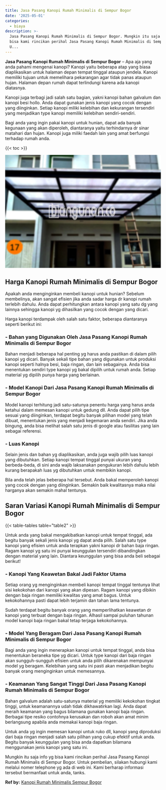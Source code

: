```yaml
---
title: Jasa Pasang Kanopi Rumah Minimalis di Sempur Bogor
date: '2025-05-01'
categories:
  - biaya
description: >-
  Jasa Pasang Kanopi Rumah Minimalis di Sempur Bogor. Mungkin itu saja info yg
  bisa kami rincikan perihal Jasa Pasang Kanopi Rumah Minimalis di Sempur Bogor.
  U...
---
```


**Jasa Pasang Kanopi Rumah Minimalis di Sempur Bogor** – Apa aja yang anda pahami mengenai kanopi? Kanopi yaitu beberapa atap yang biasa diaplikasikan untuk halaman depan tempat tinggal ataupun jendela. Kanopi memiliki tujuan untuk memelihara pekarangan agar tidak panas ataupun hujan. Halaman depan rumah dapat terlindungi karena ada kanopi diatasnya.

Kanopi juga terbagi jadi salah satu bagian, yakni kanopi bahan galvalum dan kanopi besi hollo. Anda dapat gunakan jenis kanopi yang cocok dengan yang diinginkan. Setiap kanopi miliki kelebihan dan kekurangan tersendiri yang menjadikan type kanopi memiliki kelebihan sendiri-sendiri.

Bagi anda yang ingin pakai kanopi untuk hunian, dapat ada banyak kegunaan yang akan diperoleh, diantaranya yaitu terhindarnya dr sinar matahari dan hujan. Kanopi juga miliki faedah lain yang amat berfungsi terhadap rumah anda.

{{< toc >}}

![Jasa Pasang Kanopi Rumah Minimalis di Sempur Bogor](/images/harga-kanopi-minimalis-58.png)

## Harga Kanopi Rumah Minimalis di Sempur Bogor

Apakah anda menginginkan membeli kanopi untuk hunian? Sebelum membelinya, akan sangat efisien jika anda sadar harga dr kanopi rumah terlebih dahulu. Anda dapat perhitungkan antara kanopi yang satu dg yang lainnya sehingga kanopi yg dihasilkan yang cocok dengan yang dicari.

Harga kanopi terdampak oleh salah satu faktor, beberapa diantaranya seperti berikut ini:

### \- Bahan yang Digunakan Oleh Jasa Pasang Kanopi Rumah Minimalis di Sempur Bogor

Bahan menjadi beberapa hal penting yg harus anda pastikan di dalam pilih kanopi yg dicari. Banyak sekali tipe bahan yang digunakan untuk produksi kanopi seperti halnya besi, baja ringan, dan lain sebagainya. Anda bisa menentukan sendiri type kanopi yg bakal dipilih untuk rumah anda. Setiap material yg dipilih punya harga yang berlainan.

### \- Model Kanopi Dari Jasa Pasang Kanopi Rumah Minimalis di Sempur Bogor

Model kanopi terhitung jadi satu-satunya penentu harga yang harus anda ketahui dalam memesan kanopi untuk gedung dll. Anda dapat pilih tipe sesuai yang diinginkan, terdapat begitu banyak pilihan model yang telah dibuat, menentukan jenis yang menjadi kegemaran anda sendiri. Jika anda bingung, anda bisa melihat salah satu jenis di google atau fasilitas yang lain sebagai referensi.

### \- Luas Kanopi

Selain jenis dan bahan yg diaplikasikan, anda juga wajib pilih luas kanopi yang dibutuhkan. Setiap kanopi tempat tinggal punyai ukuran yang berbeda-beda, di sini anda wajib laksanakan pengukuran lebih dahulu lebih kurang berapakah luas yg dibutuhkan untuk membikin kanopi.

Bila anda telah jelas beberapa hal tersebut. Anda bakal memperoleh kanopi yang cocok dengan yang diinginkan. Semakin baik kwalitasnya maka nilai harganya akan semakin mahal tentunya.

## Saran Variasi Kanopi Rumah Minimalis di Sempur Bogor

{{< table-tables table="table2" >}}

Untuk anda yang bakal mengakibatkan kanopi untuk tempat tinggal, ada begitu banyak sekali jenis kanopi yg dapat anda pilih. Salah satu type kanopi yang efisien untuk anda terapkan yakni kanopi dr bahan baja ringan. Ragam kanopi yg satu ini punyai keunggulan tersendiri dibandingkan dengan material yang lain. Diantara keunggulan yang bisa anda beli sebagai berikut!

### \- Kanopi Yang Keawetan Bakal Jadi Faktor Utama

Setiap orang yg menginginkan membeli kanopi tempat tinggal tentunya lihat sisi kekokohan dari kanopi yang akan dipesan. Ragam kanopi yang dibikin dengan baja ringan memiliki kwalitas yang amat bagus. Untuk kekokohannya pasti dapat lebih terjamin dan tahan lama tentunya.

Sudah terdapat begitu banyak orang yang memperlihatkan keawetan dr kanopi yang terbuat dengan baja ringan. Alhasil sampai puluhan tahunan model kanopi baja ringan bakal tetap terjaga kekokohannya.

### \- Model Yang Beragam Dari Jasa Pasang Kanopi Rumah Minimalis di Sempur Bogor

Bagi anda yang ingin menerapkan kanopi untuk tempat tinggal, anda bisa menentukan beraneka tipe yg dicari. Untuk type kanopi dari baja ringan akan sungguh-sungguh efisien untuk anda pilih dikarenakan mempunyai model yg beragam. Kelebihan yang satu ini pasti akan menjadikan begitu banyak orang menginginkan untuk memesannya.

### \- Keamanan Yang Sangat Tinggi Dari Jasa Pasang Kanopi Rumah Minimalis di Sempur Bogor

Bahan galvalum adalah satu-satunya material yg memiliki kekokohan tingkat tinggi, untuk keamanannya udah tidak dikhawatirkan lagi. Anda dapat meraih keamanan yang bagus bilamana gunakan kanopi baja ringan. Berbagai tipe resiko contohnya kerusakan dan roboh akan amat minim berlangsung apabila anda memakai kanopi baja ringan.

Untuk anda yg ingin memesan kanopi untuk ruko dll, kanopi yang diproduksi dari baja ringan menjadi salah satu pilihan yang cukup efektif untuk anda. Begitu banyak keunggulan yang bisa anda dapatkan bilamana menggunakan jenis kanopi yang satu ini.

Mungkin itu saja info yg bisa kami rincikan perihal Jasa Pasang Kanopi Rumah Minimalis di Sempur Bogor. Untuk pembelian, silakan hubungi kami melalui nomer telephone yg ada di web ini. Kami berharap informasi tersebut bermanfaat untuk anda, tanks.

**Ref by:**  [Kanopi Rumah Minimalis Sempur Bogor](https://id.wikipedia.org/wiki/Kanopi)

